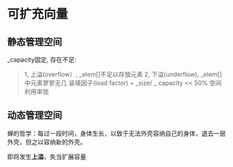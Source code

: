 # 可扩充向量

## 静态管理空间

_capacity固定, 存在不足:
> 1, 上溢(overflow）, _elem[]不足以存放元素
> 2, 下溢(underflow), _elem[]中元素寥寥无几
装填因子(load factor) = _size/ _ capacity << 50% 空间利用率低

## 动态管理空间

蝉的哲学：每过一段时间，身体生长，以致于无法外壳容纳自己的身体，退去一层外壳，但之以容纳新的外壳。

即将发生**上溢**，失当扩展容量
